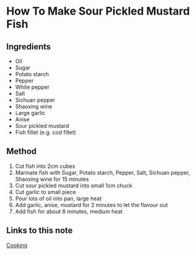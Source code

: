 # How To Make Sour Pickled Mustard Fish

## Ingredients

- Oil
- Sugar
- Potato starch
- Pepper
- White pepper
- Salt
- Sichuan pepper
- Shaoxing wine
- Large garlic
- Anise
- Sour pickled mustard
- Fish fillet (e.g. cod fillet)

## Method

1. Cut fish into 2cm cubes
1. Marinate fish with Sugar, Potato starch, Pepper, Salt, Sichuan pepper, Shaoxing wine for 15 minutes
1. Cut sour pickled mustard into small 1cm chuck
1. Cut garlic to small piece
1. Pour lots of oil into pan, large heat
1. Add garlic, anise, mustard for 2 minutes to let the flavour out
1. Add fish for about 8 minutes, medium heat
## Links to this note

[Cooking](cooking.md)

